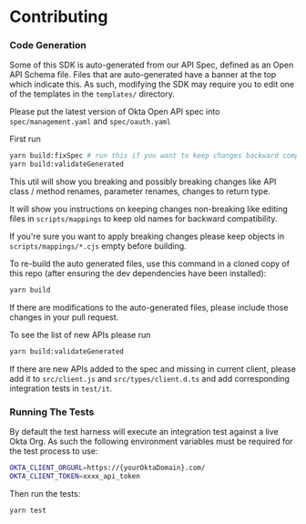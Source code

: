 # Contributing

### Code Generation

Some of this SDK is auto-generated from our API Spec, defined as an Open API Schema file.  Files that are auto-generated have a banner at the top which indicate this.  As such, modifying the SDK may require you to edit one of the templates in the `templates/` directory.

Please put the latest version of Okta Open API spec into `spec/management.yaml` and `spec/oauth.yaml`

First run

```sh
yarn build:fixSpec # run this if you want to keep changes backward compatible
yarn build:validateGenerated
```

This util will show you breaking and possibly breaking changes like API class / method renames, parameter renames, changes to return type.

It will show you instructions on keeping changes non-breaking like editing files in `scripts/mappings` to keep old names for backward compatibility.

If you're sure you want to apply breaking changes please keep objects in `scripts/mappings/*.cjs` empty before building.

To re-build the auto generated files, use this command in a cloned copy of this repo (after ensuring the dev dependencies have been installed):

```sh
yarn build
```

If there are modifications to the auto-generated files, please include those changes in your pull request.

To see the list of new APIs please run

```sh
yarn build:validateGenerated
```

If there are new APIs added to the spec and missing in current client, please add it to `src/client.js` and `src/types/client.d.ts` and add corresponding integration tests in `test/it`.



### Running The Tests

By default the test harness will execute an integration test against a live Okta Org.  As such the following environment variables must be required for the test process to use:

```bash
OKTA_CLIENT_ORGURL=https://{yourOktaDomain}.com/
OKTA_CLIENT_TOKEN=xxxx_api_token
```

Then run the tests:

```bash
yarn test
```
